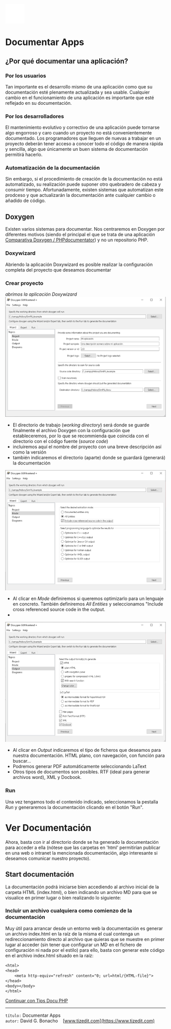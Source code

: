 ![](img/logo.png)

# Documentar Apps
## ¿Por qué documentar una aplicación?
### Por los usuarios
Tan importante es el desarrollo mismo de una aplicación como que su documentación esté plenamente actualizada y sea usable.
Cualquier cambio en el funcionamiento de una aplicación es importante que esté reflejado en su documentación.
### Por los desarrolladores
El mantenimiento evolutivo y correctivo de una aplicación puede tornarse algo engorroso y caro cuando un proyecto no está convenientemente documentado. Los programadores que lleguen de nuevas a trabajar en un proyecto deberán tener acceso a conocer todo el código de manera rápida y sencilla, algo que únicamente un buen sistema de documentación permitirá hacerlo.

### Automatización de la documentación
Sin embargo, si el procedimiento de creación de la documentación no está automatizado, su realización puede suponer otro quebradero de cabeza y consumir tiempo. Afortunadamente, existen sistemas que automatizan este prodceso y que actualizarán la documentación ante cualquier cambio o añadido de código.

## Doxygen
Existen varios sistemas para documentar. Nos centraremos en Doxygen por diferentes motivos (siendo el principal el que se trata de una aplicación [Comparativa Doxygen / PHPdocumentator](https://www.saashub.com/compare-doxygen-vs-phpdocumentor-2)) y no un repositorio PHP.

### Doxywizard
Abriendo la aplicación Doxywizard es posible realizar la configuración completa del proyecto que deseamos documentar

### Crear proyecto
*abrimos la aplicación Doxywizard*
![](img/doxygen-1.png)

- El directorio de trabajo (*working directory*) será donde se guarde finalmente el archivo Doxygen con la configuración que estableceremos, por lo que se recommienda que coincida con el directorio con el código fuente (*source code*)
- incluiremos aquí el nombre del proyecto con una breve descripción así como la versión
- también indicaremos el directorio (aparte) donde se guardará (generará) la documentación

![](img/doxygen-2.png)

- Al clicar en *Mode* definiremos si queremos optimizarlo para un lenguaje en concreto. También definiremos *All Entities* y seleccionamos "Include cross referenced source code in the output.
- 
![](img/doxygen-3.png)

- Al clicar en *Output* indicaremos el tipo de ficheros que deseamos para nuestra documentación. HTML plano, con navegación, con función para buscar...
- Podremos generar PDF automáticamente seleccionando LaText
- Otros tipos de documentos son posibles. RTF (ideal para generar archivos word), XML y Docbook.


### Run
Una vez tengamos todo el contenido indicado, seleccionamos la pestalla *Run* y generaremos la documentación clicando en el botón "Run".

# Ver Documentación
Ahora, basta con ir al directorio donde se ha generado la documentación para acceder a ella (nótese que las carpetas en 'html' permitirían publicar en una web o intranet la mencionada documentación, algo interesante si deseamos comunicar nuestro proyecto).

## Start documentación
La documentación podrá iniciarse bien accediendo al archivo inicial de la carpeta HTML (index.html), o bien indicando un archivo MD para que se visualice en primer lugar o bien realizando lo siguiente:

### Incluir un archivo cualquiera como comienzo de la documentación
Muy útil para arrancar desde un entorno web la documentación es generar un archivo index.html en la raíz de la misma el cual contenga un redireccionamiento directo al archivo que quieras que se muestre en primer lugar al acceder (sin tener que configurar un MD en el fichero de configuración ni nada por el estilo) para ello, basta con generar este código en el archivo index.html situado en la raíz:
```
<html>
<head>
    <meta http-equiv="refresh" content="0; url=html/{HTML-file}">
</head>
<body></body>
</html>
```

[Continuar con Tips Docu PHP](TipsDocuPHP.MD)

---
`título:` Documentar Apps \
`autor:` David G. Bonacho &nbsp;&nbsp;  [www.tizedit.com](https://www.tizedit.com)